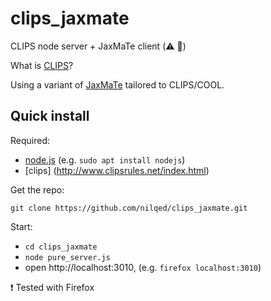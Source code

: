# clips_jaxmate
CLIPS node server + JaxMaTe client (:warning: :construction:)

What is [CLIPS](https://en.wikipedia.org/wiki/CLIPS)?

Using a variant of [JaxMaTe](https://github.com/nilqed/jaxMaTe) tailored to CLIPS/COOL.
## Quick install

Required:

* [node.js](https://nodejs.org/en/) (e.g. `sudo apt install nodejs`)
* [clips] (http://www.clipsrules.net/index.html)

Get the repo:

	git clone https://github.com/nilqed/clips_jaxmate.git


Start:

* `cd clips_jaxmate`
* `node pure_server.js`
* open http://localhost:3010, (e.g. `firefox localhost:3010`)

 :heavy_exclamation_mark: Tested with Firefox 


